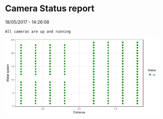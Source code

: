 Camera Status report
================
18/05/2017 - 14:26:08

    All cameras are up and running

![](camreport_files/figure-markdown_github/unnamed-chunk-2-1.png)
